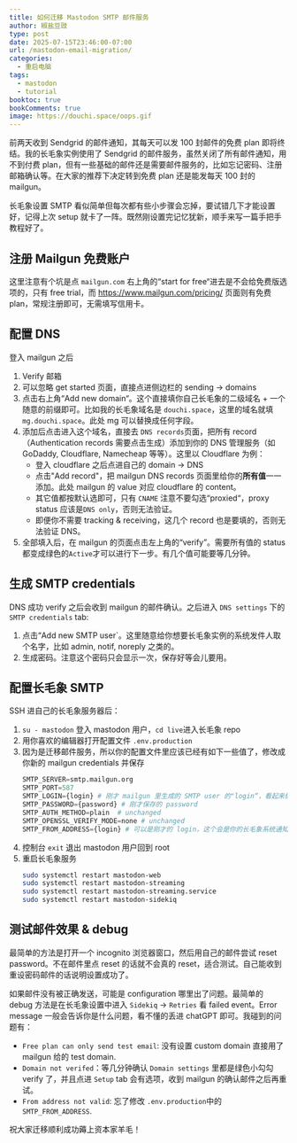 ```yaml
---
title: 如何迁移 Mastodon SMTP 邮件服务 
author: 椒盐豆豉
type: post
date: 2025-07-15T23:46:00-07:00
url: /mastodon-email-migration/
categories:
  - 重启电脑
tags:
  - mastodon
  - tutorial
booktoc: true
bookComments: true
image: https://douchi.space/oops.gif
---
```


前两天收到 Sendgrid 的邮件通知，其每天可以发 100 封邮件的免费 plan 即将终结。我的长毛象实例使用了 Sendgrid 的邮件服务，虽然关闭了所有邮件通知，用不到付费 plan，但有一些基础的邮件还是需要邮件服务的，比如忘记密码、注册邮箱确认等。在大家的推荐下决定转到免费 plan 还是能发每天 100 封的 mailgun。

长毛象设置 SMTP 看似简单但每次都有些小步骤会忘掉，要试错几下才能设置好，记得上次 setup 就卡了一阵。既然刚设置完记忆犹新，顺手来写一篇手把手教程好了。

<!--more-->

## 注册 Mailgun 免费账户
这里注意有个坑是点 `mailgun.com` 右上角的“start for free“进去是不会给免费版选项的，只有 free trial，而 https://www.mailgun.com/pricing/ 页面则有免费 plan，常规注册即可，无需填写信用卡。

## 配置 DNS
登入 mailgun 之后
1. Verify 邮箱
2. 可以忽略 get started 页面，直接点进侧边栏的 sending -> domains
3. 点击右上角“Add new domain“。这个直接填你自己长毛象的二级域名 + 一个随意的前缀即可。比如我的长毛象域名是 `douchi.space`，这里的域名就填 `mg.douchi.space`。此处 mg 可以替换成任何字段。
4. 添加后点击进入这个域名，直接去 `DNS records`页面，把所有 record （Authentication records 需要点击生成）添加到你的 DNS 管理服务（如 GoDaddy, Cloudflare, Namecheap 等等）。这里以 Cloudflare 为例：
   - 登入 cloudflare 之后点进自己的 domain -> DNS
   - 点击"Add record"，把 mailgun DNS records 页面里给你的**所有值**一一添加。此处 mailgun 的 value 对应 cloudflare 的 content。
   - 其它值都按默认选即可，只有 `CNAME` 注意不要勾选“proxied“，proxy status 应该是`DNS only`，否则无法验证。
   - 即便你不需要 tracking & receiving，这几个 record 也是要填的，否则无法验证 DNS。
5. 全部填入后，在 mailgun 的页面点击左上角的“verify”。需要所有值的 status 都变成绿色的`Active`才可以进行下一步。有几个值可能要等几分钟。

## 生成 SMTP credentials
DNS 成功 verify 之后会收到 mailgun 的邮件确认。之后进入 `DNS settings` 下的 `SMTP credentials` tab:
1. 点击“Add new SMTP user`。这里随意给你想要长毛象实例的系统发件人取个名字，比如 admin, notif, noreply 之类的。
2. 生成密码。注意这个密码只会显示一次，保存好等会儿要用。

## 配置长毛象 SMTP
SSH 进自己的长毛象服务器后：
1. `su - mastodon` 登入 mastodon 用户，`cd live`进入长毛象 repo
2. 用你喜欢的编辑器打开配置文件 `.env.production`
3. 因为是迁移邮件服务，所以你的配置文件里应该已经有如下一些值了，修改成你新的 mailgun credentials 并保存
    ```python
    SMTP_SERVER=smtp.mailgun.org
    SMTP_PORT=587
    SMTP_LOGIN={login} # 刚才 mailgun 里生成的 SMTP user 的"login“，看起来像个邮件
    SMTP_PASSWORD={password} # 刚才保存的 password
    SMTP_AUTH_METHOD=plain  # unchanged
    SMTP_OPENSSL_VERIFY_MODE=none # unchanged
    SMTP_FROM_ADDRESS={login} # 可以是刚才的 login，这个会是你的长毛象系统通知邮件的发件人地址
    ```
4. 控制台 `exit` 退出 mastodon 用户回到 root
5. 重启长毛象服务
   ```bash
   sudo systemctl restart mastodon-web
   sudo systemctl restart mastodon-streaming
   sudo systemctl restart mastodon-streaming.service
   sudo systemctl restart mastodon-sidekiq
   ```

## 测试邮件效果 & debug
最简单的方法是打开一个 incognito 浏览器窗口，然后用自己的邮件尝试 reset password。不在邮件里点 reset 的话就不会真的 reset，适合测试。自己能收到重设密码邮件的话说明设置成功了。

如果邮件没有被正确发送，可能是 configuration 哪里出了问题。最简单的 debug 方法是在长毛象设置中进入 `Sidekiq` -> `Retries` 看 failed event。Error message 一般会告诉你是什么问题，看不懂的丢进 chatGPT 即可。我碰到的问题有：
- `Free plan can only send test email`: 没有设置 custom domain 直接用了 mailgun 给的 test domain.
- `Domain not verifed`：等几分钟确认 `Domain settings` 里都是绿色小勾勾 verify 了，并且点进 `Setup` tab 会有选项，收到 mailgun 的确认邮件之后再重试。
- `From address not valid`: 忘了修改 `.env.production`中的`SMTP_FROM_ADDRESS`.

祝大家迁移顺利成功薅上资本家羊毛！